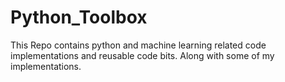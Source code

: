 # Python_Toolbox
This Repo contains python and machine learning related code implementations and reusable code bits. Along with some of my implementations. 
